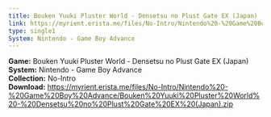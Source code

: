 ```yaml
---
title: Bouken Yuuki Pluster World - Densetsu no Plust Gate EX (Japan)
link: https://myrient.erista.me/files/No-Intro/Nintendo%20-%20Game%20Boy%20Advance/Bouken%20Yuuki%20Pluster%20World%20-%20Densetsu%20no%20Plust%20Gate%20EX%20(Japan).zip
type: single1
System: Nintendo - Game Boy Advance
---
```

<b>Game:</b> Bouken Yuuki Pluster World - Densetsu no Plust Gate EX (Japan)<br>
<b>System:</b> Nintendo - Game Boy Advance<br>
<b>Collection:</b> No-Intro<br>
<b>Download:</b> https://myrient.erista.me/files/No-Intro/Nintendo%20-%20Game%20Boy%20Advance/Bouken%20Yuuki%20Pluster%20World%20-%20Densetsu%20no%20Plust%20Gate%20EX%20(Japan).zip